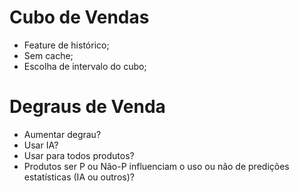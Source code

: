 # Cubo de Vendas

- Feature de histórico;
- Sem cache;
- Escolha de intervalo do cubo;

# Degraus de Venda

- Aumentar degrau?
- Usar IA?
- Usar para todos produtos?
- Produtos ser P ou Não-P influenciam o uso ou não de predições estatísticas (IA ou outros)?



